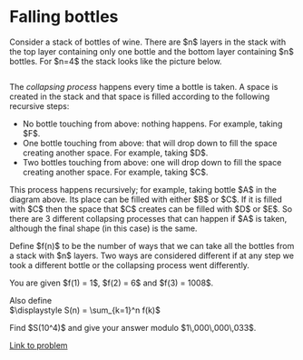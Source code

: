 # Falling bottles

<p>
Consider a stack of bottles of wine. There are $n$ layers in the stack with the top layer containing only one bottle and the bottom layer containing $n$ bottles. For $n=4$ the stack looks like the picture below.
</p>
<div class="center">
<img src="project/images/p726_FallingBottles.jpg" class="dark_img" alt="" /></div>
<p>
The <i>collapsing process</i> happens every time a bottle is taken. A space is created in the stack and that space is filled according to the following recursive steps:
</p><ul><li>No bottle touching from above: nothing happens. For example, taking $F$.</li>
<li>One bottle touching from above: that will drop down to fill the space creating another space. For example, taking $D$.</li>
<li>Two bottles touching from above: one will drop down to fill the space creating another space. For example, taking $C$.</li>
</ul><p>
This process happens recursively; for example, taking bottle $A$ in the diagram above. Its place can be filled with either $B$ or $C$. If it is filled with $C$ then the space that $C$ creates can be filled with $D$ or $E$. So there are 3 different collapsing processes that can happen if $A$ is taken, although the final shape (in this case) is the same.
</p>
<p>
Define $f(n)$ to be the number of ways that we can take all the bottles from a stack with $n$ layers. 
Two ways are considered different if at any step we took a different bottle or the collapsing process went differently.
</p>
<p>
You are given $f(1) = 1$, $f(2) = 6$ and $f(3) = 1008$.
</p>
Also define
<div class="center">
$\displaystyle	S(n) = \sum_{k=1}^n f(k)$</div>
<p>
Find $S(10^4)$ and give your answer modulo $1\,000\,000\,033$.
</p>

[Link to problem](https://projecteuler.net/problem=726)
